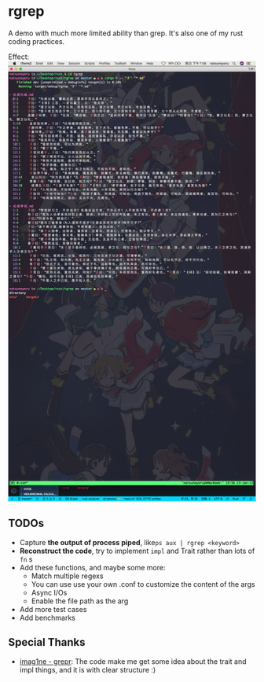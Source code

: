 # rgrep
A demo with much more limited ability than grep. It's also one of my rust coding practices.

Effect:
![testcase1](./example_output.png)

## TODOs
- Capture **the output of process piped**, like``ps aux | rgrep <keyword>``
- **Reconstruct the code**, try to implement ``impl`` and Trait rather than lots of ``fn`` s
- Add these functions, and maybe some more:
    - Match multiple regexs
    - You can use use your own .conf to customize the content of the args
    - Async I/Os
    - Enable the file path as the arg
- Add more test cases
- Add benchmarks

## Special Thanks
- [imag1ne - grepr](https://github.com/imag1ne/grepr): 
The code make me get some idea about the trait and impl things, and it is with clear structure :)